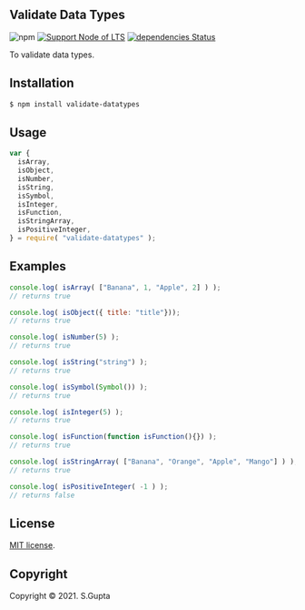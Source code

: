## Validate Data Types

![npm](https://img.shields.io/npm/v/validate-datatypes) [![Support Node of LTS](https://img.shields.io/badge/node-latest-brightgreen.svg)](https://nodejs.org/) [![dependencies Status](https://img.shields.io/badge/dependencies-none-brightgreen.svg)](https://nodejs.org/)

To validate data types.

## Installation

```bash
$ npm install validate-datatypes
```

## Usage

```javascript
var {
  isArray,
  isObject,
  isNumber,
  isString,
  isSymbol,
  isInteger,
  isFunction,
  isStringArray,
  isPositiveInteger,
} = require( "validate-datatypes" );
```

## Examples

```javascript
console.log( isArray( ["Banana", 1, "Apple", 2] ) );
// returns true

console.log( isObject({ title: "title"}));
// returns true

console.log( isNumber(5) );
// returns true

console.log( isString("string") );
// returns true

console.log( isSymbol(Symbol()) );
// returns true

console.log( isInteger(5) );
// returns true

console.log( isFunction(function isFunction(){}) );
// returns true

console.log( isStringArray( ["Banana", "Orange", "Apple", "Mango"] ) );
// returns true

console.log( isPositiveInteger( -1 ) );
// returns false
```

## License

[MIT license](http://opensource.org/licenses/MIT).

## Copyright

Copyright &copy; 2021. S.Gupta
